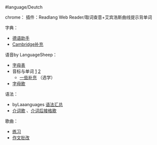 #language/Deutch 

chrome：
插件：Readlang Web Reader/取词查意+艾宾浩斯曲线提示背单词

字典：
- [德语助手](http://www.godic.net/)
- [Cambridge补充](https://dictionary.cambridge.org/dictionary/german-english/habe)

语音by LanguageSheep：
- [字母表](https://www.youtube.com/watch?v=axQGCdGCjAk&list=PLdXCV-BcRUaPG82Ua-eawLZcm6RqYJDNq&index=4) 
- 音标与单词 [1](https://www.youtube.com/watch?v=FB1eelkUxRY&list=PLdXCV-BcRUaPG82Ua-eawLZcm6RqYJDNq&index=3) [2](https://www.youtube.com/watch?v=FB1eelkUxRY&list=PLdXCV-BcRUaPG82Ua-eawLZcm6RqYJDNq&index=2)  
	- [一些补充](https://www.youtube.com/@deutschsprechenonline8315/videos) （选学）
- [字母歌](https://www.bilibili.com/video/BV1V7411H7g5/?spm_id_from=333.337.search-card.all.click&vd_source=f66e0891a6ac513c7709150a803a70e1) 

语法：
- byLaaanguages [语法汇总](https://www.bilibili.com/video/BV1FF411a7jj/?spm_id_from=333.788.top_right_bar_window_custom_collection.content.click&vd_source=f66e0891a6ac513c7709150a803a70e1) 
- [介词歌](https://www.bilibili.com/video/BV1gg411Y7LA/?spm_id_from=333.337.search-card.all.click&vd_source=f66e0891a6ac513c7709150a803a70e1) 、[介词后接格歌](https://www.bilibili.com/video/BV1gV411d7Sv/?spm_id_from=333.337.search-card.all.click&vd_source=f66e0891a6ac513c7709150a803a70e1) 


歌曲：


- [练习](https://www.schubert-verlag.de/aufgaben/uebungen_a1/sa1_uebungen_index.htm) 
- [作文批改](https://www.korrekturen.de/) 